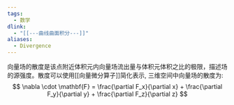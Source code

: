 ```yaml
---
tags:
  - 数学
dlink:
  - "[[---曲线曲面积分---]]"
aliases:
  - Divergence
---
```

向量场的散度是该点附近体积元内向量场流出量与体积元体积之比的极限，描述场的源强度。散度可以使用[[向量微分算子]]简化表示, 
三维空间中向量场的散度为: 
$$ \nabla \cdot \mathbf{F} = \frac{\partial F_x}{\partial x} + \frac{\partial F_y}{\partial y} + \frac{\partial F_z}{\partial z} $$
